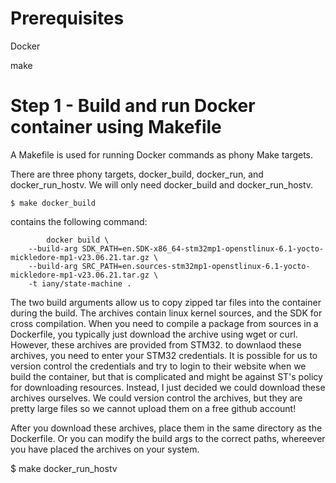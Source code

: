 # Prerequisites

Docker

make

# Step 1 - Build and run Docker container using Makefile

A Makefile is used for running Docker commands as phony Make targets.

There are three phony targets, docker_build, docker_run, and docker_run_hostv. We will only need docker_build and docker_run_hostv.

``$ make docker_build``

contains the following command:


```
		docker build \
    --build-arg SDK_PATH=en.SDK-x86_64-stm32mp1-openstlinux-6.1-yocto-mickledore-mp1-v23.06.21.tar.gz \
    --build-arg SRC_PATH=en.sources-stm32mp1-openstlinux-6.1-yocto-mickledore-mp1-v23.06.21.tar.gz \
    -t iany/state-machine .
```

The two build arguments allow us to copy zipped tar files into the container during the build. The archives contain linux kernel sources, and the SDK for cross compilation. When you need to compile a package from sources in a Dockerfile, you typically just download the archive using wget or curl. However, these archives are provided from STM32. to downlaod these archives, you need to enter your STM32 credentials. It is possible for us to version control the credentials and try to login to their website when we build the container, but that is complicated and might be against ST's policy for downloading resources. Instead, I just decided we could download these archives ourselves. We could version control the archives, but they are pretty large files so we cannot upload them on a free github account!

After you download these archives, place them in the same directory as the Dockerfile. Or you can modify the build args to the correct paths, whereever you have placed the archives on your system.


$ make docker_run_hostv